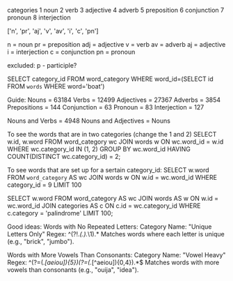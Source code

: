 categories
1 noun
2 verb
3 adjective
4 adverb
5 preposition
6 conjunction
7 pronoun
8 interjection

['n', 'pr', 'aj', 'v', 'av', 'i', 'c', 'pn']

n = noun
pr = preposition
adj = adjective
v = verb
av = adverb
aj = adjective
i = interjection
c = conjunction
pn = pronoun

excluded: p - participle?

SELECT category_id FROM word_category WHERE word_id=(SELECT id FROM `words` WHERE word='boat')

Guide:
Nouns = 63184
Verbs = 12499
Adjectives = 27367
Adverbs = 3854
Prepositions = 144
Conjunction = 63
Pronoun = 83
Interjection = 127 

Nouns and Verbs = 4948
Nouns and Adjectives = 
Nouns 

To see the words that are in two categories (change the 1 and 2)
SELECT w.id, w.word
FROM word_category wc
JOIN words w ON wc.word_id = w.id
WHERE wc.category_id IN (1, 2)
GROUP BY wc.word_id
HAVING COUNT(DISTINCT wc.category_id) = 2;


To see words that are set up for a sertain category_id:
SELECT w.word FROM `word_category` AS wc JOIN words w ON w.id = wc.word_id WHERE category_id = 9 LIMIT 100 

SELECT w.word 
FROM word_category AS wc
JOIN words AS w ON w.id = wc.word_id
JOIN categories AS c ON c.id = wc.category_id
WHERE c.category = 'palindrome'
LIMIT 100;

Good ideas:
Words with No Repeated Letters:
Category Name: "Unique Letters Only"
Regex: ^(?!.*(.).*\1).*
Matches words where each letter is unique (e.g., "brick", "jumbo").

Words with More Vowels Than Consonants:
Category Name: "Vowel Heavy"
Regex: ^(?=(.*[aeiou]){5})(?=(.*[^aeiou]){0,4}).*$
Matches words with more vowels than consonants (e.g., "ouija", "idea").